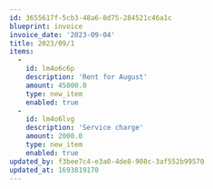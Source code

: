 ```yaml
---
id: 3655617f-5cb3-48a6-8d75-284521c46a1c
blueprint: invoice
invoice_date: '2023-09-04'
title: 2023/09/1
items:
  -
    id: lm4o6c6p
    description: 'Rent for August'
    amount: 45000.0
    type: new_item
    enabled: true
  -
    id: lm4o6lvg
    description: 'Service charge'
    amount: 2000.0
    type: new_item
    enabled: true
updated_by: f3bee7c4-e3a0-4de8-908c-3af552b99570
updated_at: 1693819170
---
```

